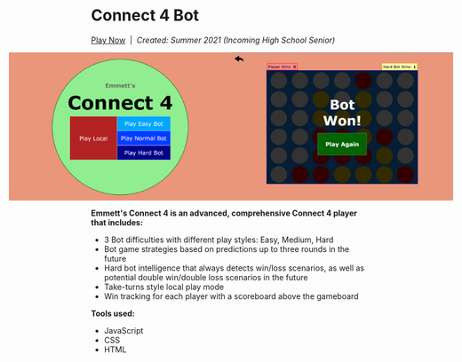 # Connect 4 Bot

[Play Now](https://emmetts-connect-4.emmettleemyers.repl.co/)&nbsp;&nbsp;|&nbsp;&nbsp;<i>Created: Summer 2021 (Incoming High School Senior)</i>

<div style="display: flex; justify-content: center">
 <img src="photos/connect 4 2.png" style="width: 400px" />
 <img src="photos/connect 4 1.png" style="width: 400px" />
</div>

<b>Emmett's Connect 4 is an advanced, comprehensive Connect 4 player that includes:</b>
 - 3 Bot difficulties with different play styles: Easy, Medium, Hard
 - Bot game strategies based on predictions up to three rounds in the future
 - Hard bot intelligence that always detects win/loss scenarios, as well as potential double win/double loss scenarios in the future
 - Take-turns style local play mode
 - Win tracking for each player with a scoreboard above the gameboard

  <b>Tools used:</b>
 - JavaScript
 - CSS
 - HTML

